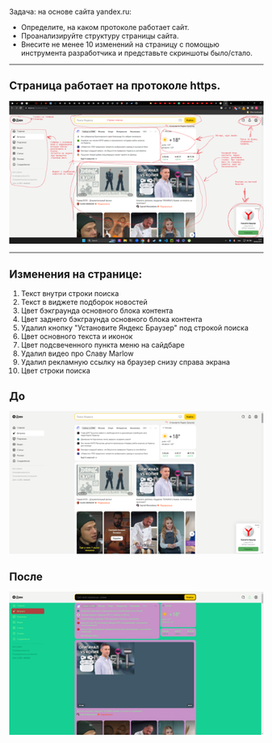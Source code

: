 Задача: на основе сайта yandex.ru:
- Определите, на каком протоколе работает сайт.
- Проанализируйте структуру страницы сайта.
- Внесите не менее 10 изменений на страницу с помощью инструмента разработчика и представьте скриншоты было/стало.
---

## Страница работает на протоколе https.
![Структура страницы](yandex_structure.png)

---

## Изменения на странице:
1. Текст внутри строки поиска
2. Текст в виджете подборок новостей
3. Цвет бэкграунда основного блока контента
4. Цвет заднего бэкграунда основного блока контента
5. Удалил кнопку "Установите Яндекс Браузер" под строкой поиска
6. Цвет основного текста и иконок
7. Цвет подсвеченного пункта меню на сайдбаре
8. Удалил видео про Славу Marlow
9. Удалил рекламную ссылку на браузер снизу справа экрана
10. Цвет строки поиска

## До
![before](before.png)
## После
![after](after.png)
